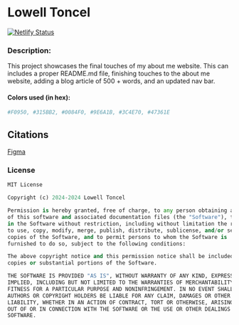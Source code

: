 # Lowell Toncel


[![Netlify Status](https://api.netlify.com/api/v1/badges/394753cf-eaf9-4303-92e8-4eedd60ccec8/deploy-status)](https://app.netlify.com/sites/about-me-ltoncel96/deploys)

### Description:
This project showcases the final touches of my about me website. This can includes a proper README.md file, finishing touches to the about me website, adding a blog article of 500 + words, and an updated nav bar.

#### Colors used (in hex):
``` python 
#F0950, #315BB2, #0084F0, #9E6A1B, #3C4E70, #47361E
```
## Citations
[Figma](https://www.figma.com/)

### License 
``` python 
MIT License

Copyright (c) 2024-2024 Lowell Toncel

Permission is hereby granted, free of charge, to any person obtaining a copy
of this software and associated documentation files (the "Software"), to deal
in the Software without restriction, including without limitation the rights
to use, copy, modify, merge, publish, distribute, sublicense, and/or sell
copies of the Software, and to permit persons to whom the Software is
furnished to do so, subject to the following conditions:

The above copyright notice and this permission notice shall be included in all
copies or substantial portions of the Software.

THE SOFTWARE IS PROVIDED "AS IS", WITHOUT WARRANTY OF ANY KIND, EXPRESS OR
IMPLIED, INCLUDING BUT NOT LIMITED TO THE WARRANTIES OF MERCHANTABILITY,
FITNESS FOR A PARTICULAR PURPOSE AND NONINFRINGEMENT. IN NO EVENT SHALL THE
AUTHORS OR COPYRIGHT HOLDERS BE LIABLE FOR ANY CLAIM, DAMAGES OR OTHER
LIABILITY, WHETHER IN AN ACTION OF CONTRACT, TORT OR OTHERWISE, ARISING FROM,
OUT OF OR IN CONNECTION WITH THE SOFTWARE OR THE USE OR OTHER DEALINGS IN THE
SOFTWARE.
```
